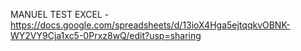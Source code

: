 MANUEL TEST
EXCEL - https://docs.google.com/spreadsheets/d/13ioX4Hga5ejtqqkvOBNK-WY2VY9Cja1xc5-0Prxz8wQ/edit?usp=sharing
